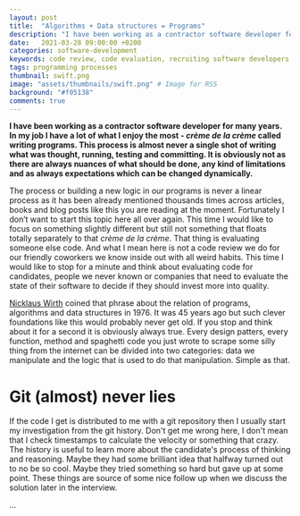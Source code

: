 ```yaml
---
layout: post
title:  "Algorithms + Data structures = Programs"
description: "I have been working as a contractor software developer for many years. In my job I have a lot of what I enjoy the most - crème de la crème called writing programs..."
date:   2021-03-28 09:00:00 +0200
categories: software-development
keywords: code review, code evaluation, recruiting software developers
tags: programming processes
thumbnail: swift.png
image: "assets/thumbnails/swift.png" # Image for RSS
background: "#f05138"
comments: true
---
```


**I have been working as a contractor software developer for many years. In my job I have a lot of what I enjoy the most - *crème de la crème* called writing programs. This process is almost never a single shot of writing what was thought, running, testing and committing. It is obviously not as there are always nuances of what should be done, any kind of limitations and as always expectations which can be changed dynamically.**

The process or building a new logic in our programs is never a linear process as it has been already mentioned thousands times across articles, books and blog posts like this you are reading at the moment. Fortunately I don’t want to start this topic here all over again. This time I would like to focus on something slightly different but still not something that floats totally separately to that *crème de la crème*. That thing is evaluating someone else code. And what I mean here is not a code review we do for our friendly coworkers we know inside out with all weird habits. This time I would like to stop for a minute and think about evaluating code for candidates, people we never known or companies that need to evaluate the state of their software to decide if they should invest more into quality.

[Nicklaus Wirth](https://en.wikipedia.org/wiki/Niklaus_Wirth) coined that phrase about the relation of programs, algorithms and data structures in 1976. It was 45 years ago but such clever foundations like this would probably never get old. If you stop and think about it for a second it is obviously always true. Every design patters, every function, method and spaghetti code you just wrote to scrape some silly thing from the internet can be divided into two categories: data we manipulate and the logic that is used to do that manipulation. Simple as that.

# Git (almost) never lies

If the code I get is distributed to me with a git repository then I usually start my investigation from the git history. Don't get me wrong here, I don't mean that I check timestamps to calculate the velocity or something that crazy. The history is useful to learn more about the candidate's process of thinking and reasoning. Maybe they had some brilliant idea that halfway turned out to no be so cool. Maybe they tried something so hard but gave up at some point. These things are source of some nice follow up when we discuss the solution later in the interview. 

...



<!-- 
- check git history 
- shared state/singleton why they are not good why they can be helpful (date formatter at Comarch) show how we can test shared state/singletons and what can’t be tested
- Global state
- Threads, queues
- Duplicated code
- Unused code
- Consistent naming (if he’s been working for a long time and built it info his muscles or not)
- Used data structures and algorithms (reinvenions, quality etc)
- Mobile specific: resources management, UI, SDKs etc
 -->
